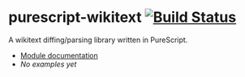 purescript-wikitext [![Build Status](https://travis-ci.org/AKST/purescript-wikitext?branch=master)](https://api.travis-ci.org/AKST/purescript-wikitext.svg)
==================



A wikitext diffing/parsing library written in PureScript.

- [Module documentation](docs.md)
- _No examples yet_

